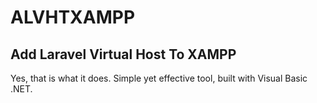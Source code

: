 # ALVHTXAMPP
## Add Laravel Virtual Host To XAMPP

Yes, that is what it does. Simple yet effective tool, built with Visual Basic .NET.
